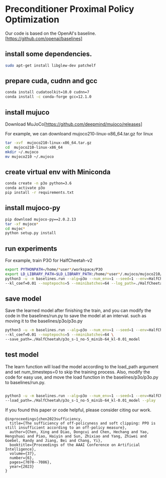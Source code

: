 # Preconditioner Proximal Policy Optimization

Our code is based on the OpenAI's baseline.[https://github.com/openai/baselines]

## install some dependencies.

```bash
sudo apt-get install libglew-dev patchelf
```

## prepare cuda, cudnn and gcc
```bash
conda install cudatoolkit=10.0 cudnn=7
conda install -c conda-forge gcc=12.1.0
```

## install mujuco

Download MuJoCo[https://github.com/deepmind/mujoco/releases]

For example, we can downloand mujoco210-linux-x86_64.tar.gz for linux

```bash
tar -xvf  mujoco210-linux-x86_64.tar.gz
cd  mujoco210-linux-x86_64
mkdir ~/.mujoco
mv mujoco210 ~/.mujoco

```


## create virtual env with Miniconda
```bash
conda create -n p3o python=3.6
conda activate p3o
pip install -r requirements.txt
```
## install mujoco-py

```bash
pip download mujoco-py==2.0.2.13
tar -xf mujoco*
cd mujoc*
python setup.py install
```

## run experiments
For example, train P3O for HalfCheetah-v2
```bash
export PYTHONPATH=/home/*user*/workspace/P3O
export LD_LIBRARY_PATH=$LD_LIBRARY_PATH:/home/*user*/.mujoco/mujoco210/bin:/usr/lib/nvidia
python3 -u -m baselines.run --alg=p3o --num_env=1 --seed=1 --env=HalfCheetah-v2 --num_timesteps=3e6 \
--kl_coef=0.01 --noptepochs=5 --nminibatches=64 --log_path=./HalfCheetah/p3o_s-1_no-5_minib-64_kl-0.01
```

## save model
Save the learned model after finishing the train, and you can modify the code in the baselines/run.py to save the model at an interval.
such as moving it to the baselines/p3o/p3o.py
```bash
python3 -u -m baselines.run --alg=p3o --num_env=1 --seed=1 --env=HalfCheetah-v2 --num_timesteps=3e6 \
--kl_coef=0.01 --noptepochs=5 --nminibatches=64 \
--save_path=./HalfCheetah/p3o_s-1_no-5_minib-64_kl-0.01_model
```
## test model

The learn function will load the model according to the load_path argument and set num_timesteps=0 to skip the training process.
Also, modify the code for easy use, and move the load function in the baselines/p3o/p3o.py to baselines/run.py.
```bash

python3 -u -m baselines.run --alg=p3o --num_env=1 --seed=1 --env=HalfCheetah-v2 --num_timesteps=0 \
--load_path=./HalfCheetah/p3o_s-1_no-5_minib-64_kl-0.01_model --play
```

If you found this paper or code helpful, please consider citing our work.
```
@inproceedings{chen2023sufficiency,
  title={The sufficiency of off-policyness and soft clipping: PPO is still insufficient according to an off-policy measure},
  author={Chen, Xing and Diao, Dongcui and Chen, Hechang and Yao, Hengshuai and Piao, Haiyin and Sun, Zhixiao and Yang, Zhiwei and Goebel, Randy and Jiang, Bei and Chang, Yi},
  booktitle={Proceedings of the AAAI Conference on Artificial Intelligence},
  volume={37},
  number={6},
  pages={7078--7086},
  year={2023}
}
```



